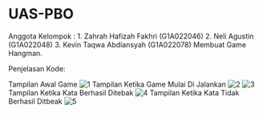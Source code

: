 # UAS-PBO
Anggota Kelompok : 1. Zahrah Hafizah Fakhri (G1A022046)  2. Neli Agustin (G1A022048)  3. Kevin Taqwa Abdiansyah (G1A022078)
Membuat Game Hangman.

Penjelasan Kode:



Tampilan Awal Game
![1](https://github.com/new-zone/UAS-PBO/assets/67883522/6d374649-0c6b-4629-ad9b-7f08c8391fda)
Tampilan Ketika Game Mulai Di Jalankan
![2](https://github.com/new-zone/UAS-PBO/assets/67883522/55439fb2-1e4c-4b87-b002-46012c587792)
![3](https://github.com/new-zone/UAS-PBO/assets/67883522/e25a0d87-9893-49ac-901b-fa4e9b31b93b)
Tampilan Ketika Kata Berhasil Ditebak
![4](https://github.com/new-zone/UAS-PBO/assets/67883522/a7ddebcf-9585-4b2e-b927-b3800ce1a126)
Tampilan Ketika Kata Tidak Berhasil Ditbeak
![5](https://github.com/new-zone/UAS-PBO/assets/67883522/383cb8ac-5c78-4403-b583-bf06ee9b0800)
